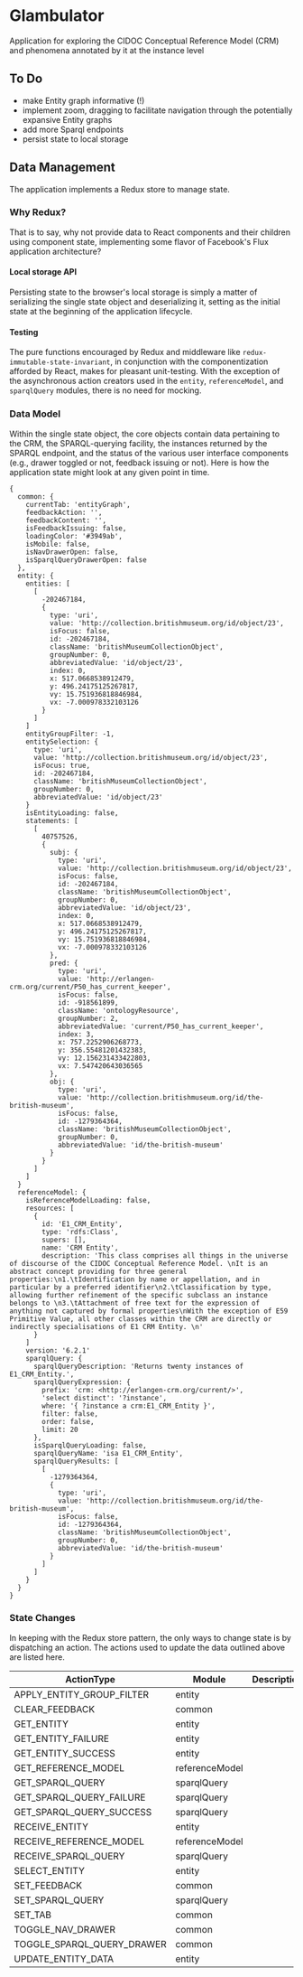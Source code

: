 # Glambulator
Application for exploring the CIDOC Conceptual Reference Model (CRM) and phenomena annotated by it at the instance level

## To Do
 * make Entity graph informative (!)
 * implement zoom, dragging to facilitate navigation through the potentially expansive Entity graphs
 * add more Sparql endpoints
 * persist state to local storage

## Data Management
The application implements a Redux store to manage state.

### Why Redux?
That is to say, why not provide data to React components and their children using component state, implementing some flavor of Facebook's Flux application architecture?

#### Local storage API
Persisting state to the browser's local storage is simply a matter of serializing the single state object and deserializing it, setting as the initial state at the beginning of the application lifecycle.

#### Testing
The pure functions encouraged by Redux and middleware like `redux-immutable-state-invariant`, in conjunction with the componentization afforded by React, makes for pleasant unit-testing. With the exception of the asynchronous action creators used in the `entity`, `referenceModel`, and `sparqlQuery` modules, there is no need for mocking.

### Data Model
Within the single state object, the core objects contain data pertaining to the CRM, the SPARQL-querying facility, the instances returned by the SPARQL endpoint, and the status of the various user interface components (e.g., drawer toggled or not, feedback issuing or not). Here is how the application state might look at any given point in time.

    {
      common: {
        currentTab: 'entityGraph',
        feedbackAction: '',
        feedbackContent: '',
        isFeedbackIssuing: false,
        loadingColor: '#3949ab',
        isMobile: false,
        isNavDrawerOpen: false,
        isSparqlQueryDrawerOpen: false
      },
      entity: {
        entities: [
          [
            -202467184,
            {
              type: 'uri',
              value: 'http://collection.britishmuseum.org/id/object/23',
              isFocus: false,
              id: -202467184,
              className: 'britishMuseumCollectionObject',
              groupNumber: 0,
              abbreviatedValue: 'id/object/23',
              index: 0,
              x: 517.0668538912479,
              y: 496.24175125267817,
              vy: 15.751936818846984,
              vx: -7.000978332103126
            }
          ]
        ]
        entityGroupFilter: -1,
        entitySelection: {
          type: 'uri',
          value: 'http://collection.britishmuseum.org/id/object/23',
          isFocus: true,
          id: -202467184,
          className: 'britishMuseumCollectionObject',
          groupNumber: 0,
          abbreviatedValue: 'id/object/23'
        }
        isEntityLoading: false,
        statements: [
          [
            40757526,
            {
              subj: {
                type: 'uri',
                value: 'http://collection.britishmuseum.org/id/object/23',
                isFocus: false,
                id: -202467184,
                className: 'britishMuseumCollectionObject',
                groupNumber: 0,
                abbreviatedValue: 'id/object/23',
                index: 0,
                x: 517.0668538912479,
                y: 496.24175125267817,
                vy: 15.751936818846984,
                vx: -7.000978332103126
              },
              pred: {
                type: 'uri',
                value: 'http://erlangen-crm.org/current/P50_has_current_keeper',
                isFocus: false,
                id: -918561899,
                className: 'ontologyResource',
                groupNumber: 2,
                abbreviatedValue: 'current/P50_has_current_keeper',
                index: 3,
                x: 757.2252906268773,
                y: 356.55481201432383,
                vy: 12.156231433422803,
                vx: 7.547420643036565
              },
              obj: {
                type: 'uri',
                value: 'http://collection.britishmuseum.org/id/the-british-museum',
                isFocus: false,
                id: -1279364364,
                className: 'britishMuseumCollectionObject',
                groupNumber: 0,
                abbreviatedValue: 'id/the-british-museum'
              }
            }
          ]
        ]
      }
      referenceModel: {
        isReferenceModelLoading: false,
        resources: [
          {
            id: 'E1_CRM_Entity',
            type: 'rdfs:Class',
            supers: [],
            name: 'CRM Entity',
            description: 'This class comprises all things in the universe of discourse of the CIDOC Conceptual Reference Model. \nIt is an abstract concept providing for three general properties:\n1.\tIdentification by name or appellation, and in particular by a preferred identifier\n2.\tClassification by type, allowing further refinement of the specific subclass an instance belongs to \n3.\tAttachment of free text for the expression of anything not captured by formal properties\nWith the exception of E59 Primitive Value, all other classes within the CRM are directly or indirectly specialisations of E1 CRM Entity. \n'
          }
        ]
        version: '6.2.1'
        sparqlQuery: {
          sparqlQueryDescription: 'Returns twenty instances of E1_CRM_Entity.',
          sparqlQueryExpression: {
            prefix: 'crm: <http://erlangen-crm.org/current/>',
            'select distinct': '?instance',
            where: '{ ?instance a crm:E1_CRM_Entity }',
            filter: false,
            order: false,
            limit: 20
          },
          isSparqlQueryLoading: false,
          sparqlQueryName: 'isa E1_CRM_Entity',
          sparqlQueryResults: [
            [
              -1279364364,
              {
                type: 'uri',
                value: 'http://collection.britishmuseum.org/id/the-british-museum',
                isFocus: false,
                id: -1279364364,
                className: 'britishMuseumCollectionObject',
                groupNumber: 0,
                abbreviatedValue: 'id/the-british-museum'
              }
            ]
          ]
        }
      }
    }


### State Changes
In keeping with the Redux store pattern, the only ways to change state is by dispatching an action. The actions used to update the data outlined above are listed here.

|ActionType   	            |Module        |Description             |
|-----	                    |-----	       |-----	                  |
|APPLY_ENTITY_GROUP_FILTER  |entity	       |   	                    |
|CLEAR_FEEDBACK             |common        |   	                    |
|GET_ENTITY   	            |entity	       |   	                    |
|GET_ENTITY_FAILURE         |entity	       |   	                    |
|GET_ENTITY_SUCCESS         |entity	       |   	                    |
|GET_REFERENCE_MODEL        |referenceModel|   	                    |
|GET_SPARQL_QUERY           |sparqlQuery   |   	                    |
|GET_SPARQL_QUERY_FAILURE   |sparqlQuery   |   	                    |
|GET_SPARQL_QUERY_SUCCESS   |sparqlQuery   |   	                    |
|RECEIVE_ENTITY             |entity	       |   	                    |
|RECEIVE_REFERENCE_MODEL    |referenceModel|   	                    |
|RECEIVE_SPARQL_QUERY       |sparqlQuery   |   	                    |
|SELECT_ENTITY              |entity	       |   	                    |
|SET_FEEDBACK               |common        |   	                    |
|SET_SPARQL_QUERY           |sparqlQuery   |   	                    |
|SET_TAB                    |common        |   	                    |
|TOGGLE_NAV_DRAWER          |common        |   	                    |
|TOGGLE_SPARQL_QUERY_DRAWER |common        |   	                    |
|UPDATE_ENTITY_DATA         |entity	       |








